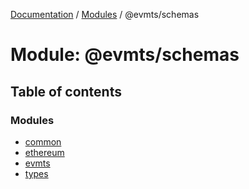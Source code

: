 [Documentation](../README.md) / [Modules](../modules.md) / @evmts/schemas

# Module: @evmts/schemas

## Table of contents

### Modules

- [common](evmts_schemas.common.md)
- [ethereum](evmts_schemas.ethereum.md)
- [evmts](evmts_schemas.evmts.md)
- [types](evmts_schemas.types.md)
